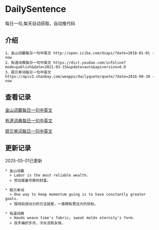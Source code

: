 # DailySentence

每日一句,每天自动获取，自动推代码

## 介绍

```
1、金山词霸每日一句中英文 http://open.iciba.com/dsapi/?date=2018-01-01 - now
2、有道词典每日一句中英文 https://dict.youdao.com/infoline?mode=publish&date=2021-03-15&update=auto&apiversion=6.0
3、扇贝单词每日一句中英文 https://apiv3.shanbay.com/weapps/dailyquote/quote/?date=2016-09-30 - now
```

## 查看记录

[金山词霸每日一句中英文](./data/iciba/)

[有道词典每日一句中英文](./data/youdao/)

[扇贝单词每日一句中英文](./data/shanbay/)

## 更新记录
2025-05-01已更新 
```
* 金山词霸
  > Labor is the most reliable wealth.
  > 劳动是最可靠的财富。

* 扇贝单词
  > One way to keep momentum going is to have constantly greater goals.
  > 保持前进动力的方法就是，一直拥有更远大的目标。

* 有道词典
  > Hands weave time's fabric; sweat molds eternity's form.
  > 双手编织岁月，汗水浇筑永恒。

```
